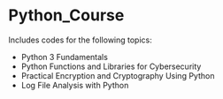 # Python_Course
Includes codes for the following topics:

* Python 3 Fundamentals
* Python Functions and Libraries for Cybersecurity
* Practical Encryption and Cryptography Using Python
* Log File Analysis with Python
